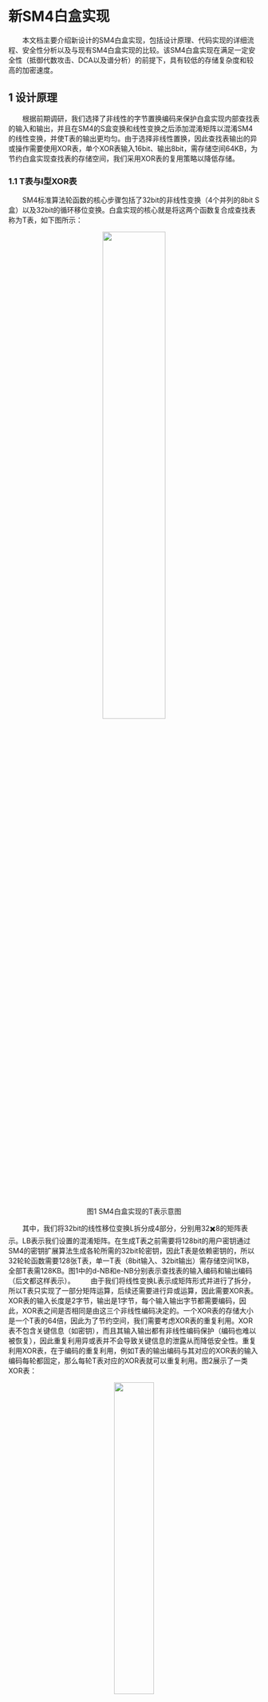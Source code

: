 # 新SM4白盒实现

&emsp;&emsp;本文档主要介绍新设计的SM4白盒实现，包括设计原理、代码实现的详细流程、安全性分析以及与现有SM4白盒实现的比较。该SM4白盒实现在满足一定安全性（抵御代数攻击、DCA以及谱分析）的前提下，具有较低的存储复杂度和较高的加密速度。

## 1 设计原理

&emsp;&emsp;根据前期调研，我们选择了非线性的字节置换编码来保护白盒实现内部查找表的输入和输出，并且在SM4的S盒变换和线性变换之后添加混淆矩阵以混淆SM4的线性变换，并使T表的输出更均匀。由于选择非线性置换，因此查找表输出的异或操作需要使用XOR表，单个XOR表输入16bit、输出8bit，需存储空间64KB，为节约白盒实现查找表的存储空间，我们采用XOR表的复用策略以降低存储。

### 1.1 T表与I型XOR表

&emsp;&emsp;SM4标准算法轮函数的核心步骤包括了32bit的非线性变换（4个并列的8bit S盒）以及32bit的循环移位变换。白盒实现的核心就是将这两个函数复合成查找表称为T表，如下图所示：

<div align=center><img src="image.png" width = "50%"></div>
<center>图1 SM4白盒实现的T表示意图</center>

&emsp;&emsp;其中，我们将32bit的线性移位变换L拆分成4部分，分别用32✖️8的矩阵表示。LB表示我们设置的混淆矩阵。在生成T表之前需要将128bit的用户密钥通过SM4的密钥扩展算法生成各轮所需的32bit轮密钥，因此T表是依赖密钥的，所以32轮轮函数需要128张T表，单一T表（8bit输入、32bit输出）需存储空间1KB，全部T表需128KB。图1中的d-NB和e-NB分别表示查找表的输入编码和输出编码（后文都这样表示）。
&emsp;&emsp;由于我们将线性变换L表示成矩阵形式并进行了拆分，所以T表只实现了一部分矩阵运算，后续还需要进行异或运算，因此需要XOR表。XOR表的输入长度是2字节，输出是1字节，每个输入输出字节都需要编码，因此，XOR表之间是否相同是由这三个非线性编码决定的。一个XOR表的存储大小是一个T表的64倍，因此为了节约空间，我们需要考虑XOR表的重复利用。XOR表不包含关键信息（如密钥），而且其输入输出都有非线性编码保护（编码也难以被恢复），因此重复利用异或表并不会导致关键信息的泄露从而降低安全性。重复利用XOR表，在于编码的重复利用，例如T表的输出编码与其对应的XOR表的输入编码每轮都固定，那么每轮T表对应的XOR表就可以重复利用。图2展示了一类XOR表：

<div align=center><img src="image-1.png" width = "40%"></div>
<center>图2 I型XOR表</center>

I型XOR表由2层异或表构成，第一层的8个XOR表将4个T表的输出异或为2个32bit字，再经过第二层的4个XOR表得到1个32bit字，从而实现了SM4的L变换。观察图1和图2不难发现编码的颜色和标注都是对应的，对应位置的编码只需要生成一次即可，不需要每轮都生成新的编码，字母A、B、C等表示编码所在位置也表示编码的型号，例如B代表的编码位于T表的输出端和I型异或表第一层的输入，这对编码相互抵消来保证加密函数的功能性。既然可以重复利用编码，那为什么同一类型的编码不重复利用？比如B和C类型编码只生成一次，这样第一层XOR表只需要1个，还能再压缩空间。回答这个问题，需要考虑白盒实现的安全性，由于我们采用混淆矩阵是精心设计的，这样T表输出的每个字节都会与S盒对应且输出的每个字节都是均匀的（遍历输入会得到256种取值，对谱分析和DCA有较高防御能力），若只采用一个编码，攻击者可以利用频率分析攻击每一轮的T表。而且XOR表的输入端的两个编码不能相通，若相同的话攻击者容易得到关于0的映射信息。在这种设计原则下，I型XOR表需存储空间12✖️64KB=768KB。

### 1.2 混淆矩阵逆变换查找表与II型XOR查找表

&emsp;&emsp;我们在T表中添加了混淆矩阵LB，使T表的输出更均匀且提高了白盒实现抵御DCA和谱分析的能力。为了保证算法的标准性，我们需要将LB矩阵抵消掉。由于是矩阵运算，因此我们按照和构造T表一样的方式，将LB的逆矩阵进行拆分，并通过XOR表实现完整的矩阵乘法运算。如下图所示：

<div align=center><img src="image-2.png" width = "30%"></div>
<center>图3 混淆矩阵逆变换查找表</center>

在这里，我们需要强调，混淆矩阵是秘密生成的，每一轮的混淆矩阵可以相通也可以不同。若每一轮的混淆矩阵相同，那么逆变换查找表共需4KB；若每一轮的混淆矩阵都重新生成，则需要128KB。图4是II型XOR表：

<div align=center><img src="image-3.png" width = "40%"></div>
<center>图4 II型XOR表</center>

II型XOR表的构造原则与I型相同，需要注意的是，无论是否重复利用混淆矩阵LB都不会影响II型XOR表的生成与存储，因为XOR表只与编码有关。I型XOR与II型XOR表在输出位置都保持了编码的新鲜性，使S盒对应位置的输出都是均匀的，保障了各个位置抵抗DCA和谱分析的能力。II型XOR表需存储空间12✖️64KB=768KB。

### 1.3 混淆矩阵的选择

&emsp;&emsp;混淆矩阵LB是32✖️32的矩阵，表示为：
<div align=center><img src="image-4.png" width = "30%"></div>
其中表示8✖️8的矩阵，为使S盒对应位置的输出都是均匀的，要求LB除了可逆还需满足三个条件:
（1）满足T表输出的均匀性：

T0：
<div align=center><img src="image-5.png" width = "60%"></div>

T1:
<div align=center><img src="image-6.png" width = "60%"></div>

T2:
<div align=center><img src="image-7.png" width = "60%"></div>

T3：
<div align=center><img src="image-8.png" width = "60%"></div>

需要保证上述16个方程对应的16个8✖️8的矩阵都是满秩的，其中H表示SM4线性变换矩阵L的分块矩阵；
（2）I型XOR表第一层输出的均匀性：
T0+T1：
<div align=center><img src="image-9.png" width = "60%"></div>

T2+T3：
<div align=center><img src="image-10.png" width = "60%"></div>

需要保证上述8个8*8的矩阵都是满秩的；
（3）I型XOR表第二层输出的均匀性：
T0+T1+T2+T3：
<div align=center><img src="image-11.png" width = "60%"></div>

需要保证上述4个8*8的矩阵都是满秩的。这样精心设计挑选的混淆矩阵能为T表提供抵御侧信道攻击更高的安全性。

### 1.4 轮函数的输入阶段和输出阶段

&emsp;&emsp;SM4算法每一轮都会生成一个新的32bit字，它是由当前轮的一个输入32bit字和SM4的F函数生成的32bit字异或得到的，如图5所示，因此轮函数的最后阶段也是由异或表实现的。需要注意的是，这类型异或表的输出编码必须保证每一轮的新鲜性，以抵御代数攻击。
<div align=center><img src="image-12.png" width = "60%"></div>
<center>图5 SM4分组密码算法加密流程示意图</center>
进入F函数的32bit字是由当前轮的3个输入32bit字异或得到的，因此也需要XOR表来实现。首先，我们先构造输入阶段的查找表，如图6所示：

<div align=center><img src="image-13.png" width = "30%"></div>
<center>图6 输入查找表</center>

其中，输入IN是根据前一轮的输出编码OUT生成的（除了前四轮中32bit字对应的输入编码是另外生成），因此，为了复用异或表，输入阶段应该再额外添加一层编码，即H编码，这样输入阶段的3个32bit字的异或就可以用8个异或表表示，其中第一层异或表可以进行复用，第二层异或表的输入编码可以复用，但是要保证输出编码A每轮新鲜，如图7所示：

<div align=center><img src="image-14.png" width = "30%"></div>
<center>图7 III型XOR表</center>

这样，输入查找表每轮都需要重新生成（IN新鲜，H型编码复用）共需存储空间32*4KB=128KB，III型异或表，共需存储空间4✖️64KB+4✖️64KB✖️32=8MB+256KB。
&emsp;&emsp;最后还剩下轮函数的输出阶段，如图8所示：

<div align=center><img src="image-15.png" width = "30%"></div>
<center>图8 输出XOR表</center>

其中，由于H编码和G编码都可以复用，但是输出编码OUT必须保证每一轮新鲜，因此输出异或表不能复用，需存储空间32✖️4✖️64KB=8MB。
&emsp;&emsp;综上，全部SM4白盒实现的查找表共需存储空间为18MB4KB。注意，这个存储空间是根据本文设计方案所需的最小空间，如果不进行表或者编码亦或混淆矩阵的重复利用，或者每隔几轮再重复利用，那么所需存储空间还会增多。

## 2 代码实现的详细流程

&emsp;&emsp;SM4白盒实现的代码包括查找表的生成和加密算法的实现两部分。代码由C语言编写，矩阵运算库为[WBMatrix](https://github.com/scnucrypto/WBMatrix)，代码主要参考了[Xiao-Lai白盒SM4实现[1]](https://github.com/Nexus-TYF/Xiao-Lai-White-box-SM4)和[Bai-Wu白盒SM4实现[2]](https://github.com/Nexus-TYF/Bai-Wu-White-box-SM4)和[SM4的实现](https://github.com/NEWPLAN/SMx/tree/master/SM4)。

### 2.1 查找表的生成

&emsp;&emsp;构成查找表的元素包括8bit的非线性置换编码、混淆矩阵、轮密钥和S盒。
（1）8bit非线性置换编码的生成与XOR表的构造
&emsp;&emsp;采用随机置换的方式生成，但是需要加个约束条件：不能将0映射到0，限制敌手对于输出位置为0的判断。代码封装成函数：void Gen_BytePer(uint8_t *permutation, uint8_t*inverse)。由于各类查找表的输入输出都由非线性编码进行保护，因此在生成查找表前将所有非线性编码全部生成，需要注意输入查找表的IN编码和输出查找表的OUT编码与输入输出的32bit字的对应关系，并且同时生成对明文的进行编码和对密文进行解码的外部编码，对明文进行编码的外部编码作用于服务端，对密文进行解码的外部编码作用于客户端。由于XOR表只与输入和输出编码有关，因此在生成所有编码后就可以构造XOR表了，需要注意表与最终加密算法计算流程以及编码顺序的对应。
（2）轮密钥的生成
&emsp;&emsp;参考[SM4的实现](https://github.com/NEWPLAN/SMx/tree/master/SM4)，封装成函数：void sm4_setkey_enc(sm4_context *ctx, unsigned char *key)。
（3）混淆矩阵的生成
&emsp;&emsp;根据1.3节的约束，对随机生成的32bit矩阵进行筛选，封装成函数：void Gen_LB（M32* LB, M32* LB_inv）。
（4）构造T表和混淆矩阵逆变换查找表的构造
&emsp;&emsp;根据图1和图3，按照顺序组合各种元素，需注意编码的选择，要与前序编码和后序编码对应。矩阵按照列来切割，需要注意主体32bit矩阵与分块8bit矩阵位置的对应关系。
将所有生成查找表和外部编码的代码封装为函数：void wbsm4_gen(uint8_t *key,buffer)，可以选择将生成的查找表和外部编码都输出为.h文件，然后该文件再与加密函数的代码进行编译生成加密可执行文件，这样更符合白盒实现的部署场景。

### 2.2 加密函数的实现

&emsp;&emsp;SM4分组密码的分组长度是128bit，共32轮，每轮生成一个32bit字并与当前轮输入的3个32bit字一起进入下一轮，因此加密轮函数的代码主要维护一个长度为128bit的队列，封装成函数：void wbsm4_encrypt(uint8_t input[16], uint8_t output[16])。由于加密算法主要就是查表操作，因此在代码实现时需要注意查找表的顺序，还需注意SM4加密算法最后是逆序变换。

## 3 安全性分析

&emsp;&emsp;方案的安全性分析包括侧信道场景的安全性分析和白盒场景的安全性分析。

### 3.1侧信道分析

&emsp;&emsp;综合现有的侧信道安全性分析，如谱分析[3]ADCA[4]选择对T表进行攻击，我们可以将T表抽象成一个8->8的映射：
<div align=center><img src="image-19.png" width = "30%"></div>
其中NB表示单字节的非线性变换，NSM表示LB矩阵与SM4的L线性变换进行矩阵乘法得到的与一个S盒对应的矩阵，根据混淆矩阵LB的性质，我们可以证明NSM是非奇异矩阵（Non-Singular Matrix）。假设攻击者已知输入编码，那么根据文献[3]和[4]的方法与结论，在单字节输出编码和非奇异矩阵NSM的共同防护下，不能对该T表映射进行密钥区分攻击，因为NSM满秩不会对的代数度产生影响。我们进行了10000次的模拟实验，每次实验的外部编码均和NSM均按照白盒方案随机生成，密钥区分攻击均失败，因此该方案可以抵抗侧信道攻击。倘若攻击者并不知道输入编码，那么侧信道攻击则无法进行，因为无法通过明文猜测中间值。而选择仿射编码的白盒实现（如Xiao-Lai白盒SM4[1]、Bai-Wu白盒SM4[2]、Yao-Chen白盒SM4[8]等），无论编码是8bit、32bit还是64bit，其代数度都为1，因此在已知外部编码的情况下，容易受到侧信道攻击。

### 3.2 白盒攻击

&emsp;&emsp;对于一个白盒实现，攻击者想要对其进行攻击，首先需要对算法加密程序进行逆向分析得到源码或者白盒实现的全部查找表，这一步骤虽然繁琐，但我们假设攻击者能够完全获取白盒实现的全部信息，然后可以对查找表进行组合。我们将第i轮和第i+1轮的查找表进行组合，抽象出的攻击模型如图9所示：

<div align=center><img src="image-16.png" width = "70%"></div>
<center>图9 攻击模型</center>

其中，将置0，我们可以得到类似BGE攻击的模型[5]，通过这个模型我们能够利用BGE攻击的第一阶段的算法，将输入输出的单字节编码转换成8bit仿射编码，根据算法[6]，转换连续4轮单字节编码的时间复杂度约为，由于编码未知，因此BGE攻击不可行，但是我们构造了一个仿射仿射等价问题[13]（S盒的输入输出端都是仿射编码），可以通过基于仿射等价算法[13]的攻击方法进行攻击。参考Xiao-Lai的SM4白盒实现，其攻击模型为：

<div align=center><img src="image-17.png" width = "60%"></div>
<center>图10 Xiao-Lai白盒SM4攻击模型[1]</center>

其中，红色框中的仿射变换最终可以得到一个32bit的常数，而输入编码和输出编码都是8bit的仿射变换。而我们所构造的白盒实现也可以转化成图10的形式，这样我们白盒实现的安全性至少可以规约到Xiao-Lai白盒SM4的安全性。最近，在CT-RSA 2025会议中录用的一篇文章是通过基于仿射等价的攻击方法对Xiao-Lai白盒SM4[1]、Bai-Wu白盒SM4[2]、Shi等人的白盒SM4[7]和Yao-Chen白盒SM4[8]进行了密钥恢复攻击，攻击复杂度分别是，时间复杂度比Lin-Lai攻击以及Pan等人的攻击都要低。截至目前文章还未公开，读者可以关注CT-RSA 2025会议（会议日期2025年4月28日至5月1日）了解详情。因此根据学术界最新成果，攻击我们的白盒实现的时间复杂度也为（第一步将单字节编码转换成仿射编码的时间复杂度与相比可忽略）。

## 4 与现有SM4白盒实现的比较

<div align=center><img src="image-18.png" width = "70%"></div>

&emsp;&emsp;表1虽然列出Lin等人和Pan等人的分析方法，但是Lin的攻击方法存在偏差，而Pan等人的分析方法只能确定密钥搜索空间而不能进行密钥恢复，因此基于仿射等价算法的攻击能够有效反应白盒实现的安全性。测试平台的配置：CPU：Apple M2；内存：16GB；系统：Sequoia 15.3.1。单次加密时间是记录调用加密函数10000次的时间取平均值得到，测试代码并未经过优化，因此加密速度仅供参考。

加密实例:
明文：01 23 45 67 89 ab cd ef fe dc ba 98 76 54 32 10
用户密钥：01 23 45 67 89 ab cd ef fe dc ba 98 76 54 32 10
密文：68 1e df 34 d2 06 96 5e 86 b3 e9 4f 53 6e 42 46

## 参考文献

[1] 肖雅莹, 来学嘉. 白盒密码及SMS4算法的白盒实现[C]. 中国密码学会2009年会. 北京: 科学出版社, 2009: 24–34.
[2] Bai K, Wu C. A secure white‐box SM4 implementation[J]. Security and Communication Networks, 2016, 9(10): 996-1006.
[3] Carlet C, Guilley S, Mesnager S. Structural attack (and repair) of diffused-input-blocked-output white-box cryptography[J]. IACR Transactions on Cryptographic Hardware and Embedded Systems, 2021, 2021(4): 57-87.
[4] Tang Y, Gong Z, Li B, et al. Revisiting the computation analysis against internal encodings in white-box implementations[J]. IACR Transactions on Cryptographic Hardware and Embedded Systems, 2023, 2023(4): 493-522.
[5] Billet O, Gilbert H, Ech-Chatbi C. Cryptanalysis of a white box AES implementation[C]//Selected Areas in Cryptography: 11th International Workshop, Revised Selected Papers. Springer, 2005: 227-240.
[6] Tolhuizen L. Improved cryptanalysis of an AES implementation[C]//Proceedings of the 33rd WIC Symposium on Information Theory in the Benelux. 2012: 68-71.
[7] Shi Y, He Z. A lightweight white-box symmetric encryption algorithm against node capture for WSNs[C]//Proceedings of 2014 IEEE Wireless Communications and Networking Conference. IEEE, 2014: 3058-3063.
[8] 姚思, 陈杰. SM4算法的一种新型白盒实现[J]. 密码学报, 2020, 7(3): 358-374.
[9] 林婷婷, 来学嘉. 对白盒SMS4实现的一种有效攻击[J]. 软件学报, 2013, 24(9): 2238-2249.
[10] 潘文伦, 秦体红, 贾音, 等. 对两个SM4白盒方案的分析[J]. 密码学报, 2018, 5(6): 651-671.
[11] Jin C, Bao Z, Miao W, et al. A lightweight nonlinear white-box SM4 implementation applied to edge LoT agents[J]. IEEE Access, 2023, 11: 68717 - 68727.
[12] Chen J, Luo Y, Liu J, et al. A white-box implementation of SM4 with self-equivalence encoding[J]. The Computer Journal, 2024, 67(3): 1087-1098.
[13] Biryukov A, De Canniere C, Braeken A, et al. A toolbox for cryptanalysis: Linear and affine equivalence algorithms[C]//Advances in Cryptology - EUROCRYPT 2003: International Conference on the Theory and Applications of Cryptographic Techniques, Proceedings. Springer, 2003: 33-50.
